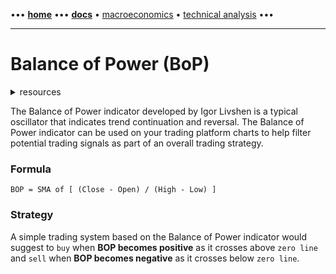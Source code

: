 [//]: # "START - Navigation between Markdown pages inside of GitHub."

••• **[home](/README.md)** ••• **[docs](/docs/index.md)** • [macroeconomics](/docs/index.md#macroeconomics) • [technical analysis](/docs/index.md#technical-analysis) •••

[//]: # "END - Navigation between Markdown pages inside of GitHub."

---

# Balance of Power (BoP)

<details><summary>resources</summary>

---

- [TheForexGeek | Balance of Power (BoP)](https://theforexgeek.com/balance-of-power/)
- [MarketVolume | Balance of Power (BoP)](https://www.marketvolume.com/technicalanalysis/balanceofpower.asp)

---

</details>

The Balance of Power indicator developed by Igor Livshen is a typical oscillator that indicates trend continuation and reversal. The Balance of Power indicator can be used on your trading platform charts to help filter potential trading signals as part of an overall trading strategy.

### Formula

```
BOP = SMA of [ (Close - Open) / (High - Low) ]
```

### Strategy

A simple trading system based on the Balance of Power indicator would suggest to `buy` when **BOP becomes positive** as it crosses above `zero line` and `sell` when **BOP becomes negative** as it crosses below `zero line`.